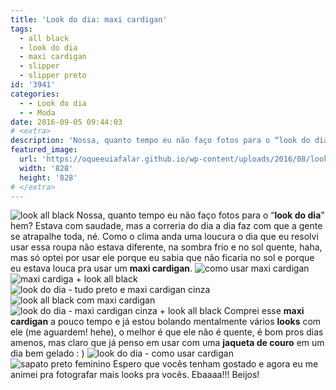 ```yaml
---
title: 'Look do dia: maxi cardigan'
tags:
  - all black
  - look do dia
  - maxi cardigan
  - slipper
  - slipper preto
id: '3941'
categories:
  - - Look do dia
  - - Moda
date: 2016-09-05 09:44:03
# <extra>
description: 'Nossa, quanto tempo eu não faço fotos para o “look do dia” hem? Estava com saudade, mas a correria do dia a dia faz com que a gente se atrapalhe toda, né. Como o clima anda uma loucura o dia que eu resolvi usar essa roupa não estava diferente, na sombra frio e no sol quente, haha, mas só optei por usar ele porque eu sabia que não ficaria no sol e porque eu estava louca pra usar um maxi cardigan. &nbsp; Comprei esse maxi cardigan a pouco tempo e já estou bolando mentalmente vários looks com ele (me aguardem! hehe), o melhor é que ele não é quente, é bom pros dias amenos, mas claro que já penso em usar com uma  jaqueta de couro em um dia bem gelado : ) Espero que vocês tenham gostado e agora &hellip;'
featured_image: 
  url: 'https://oqueeuiafalar.github.io/wp-content/uploads/2016/08/look-preto-e-cinza.jpg'
  width: '828'
  height: '828'
# </extra>
---
```


![look all black ](/wp-content/uploads/2016/08/look-preto-e-cinza.jpg) Nossa, quanto tempo eu não faço fotos para o “**look do dia**” hem? Estava com saudade, mas a correria do dia a dia faz com que a gente se atrapalhe toda, né. Como o clima anda uma loucura o dia que eu resolvi usar essa roupa não estava diferente, na sombra frio e no sol quente, haha, mas só optei por usar ele porque eu sabia que não ficaria no sol e porque eu estava louca pra usar um **maxi cardigan**. ![como usar maxi cardigan ](/wp-content/uploads/2016/08/look-do-dia-maxi-cardigan.jpg)   ![maxi cardiga + look all black ](/wp-content/uploads/2016/08/look-com-maxi-cardigan.jpg) ![look do dia - tudo preto e maxi cardigan cinza](/wp-content/uploads/2016/08/maxi-cardigan-como-usar.jpg) ![look all black com maxi cardigan ](/wp-content/uploads/2016/08/all-black-look.jpg) ![look do dia - maxi cardigan cinza + look all black ](/wp-content/uploads/2016/08/maxi-cardigan-cinza.jpg) Comprei esse **maxi cardigan** a pouco tempo e já estou bolando mentalmente vários **looks** com ele (me aguardem! hehe), o melhor é que ele não é quente, é bom pros dias amenos, mas claro que já penso em usar com uma **jaqueta de couro** em um dia bem gelado : ) ![look do dia - como usar cardigan ](/wp-content/uploads/2016/08/como-usar-maxi-cardigan.jpg) ![sapato preto feminino ](/wp-content/uploads/2016/08/sleeper-preto-look.jpg) Espero que vocês tenham gostado e agora eu me animei pra fotografar mais looks pra vocês. Ebaaaa!!! Beijos!
